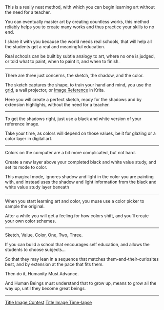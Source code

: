 This is a really neat method,
with which you can begin learning art without the need for a teacher.

You can eventually master art by creating countless works,
this method reliably helps you to create many works and thus practice your skills to no end.

I share it with you because the world needs real schools,
that will help all the students get a real and meaningful education.

Real schools can be built by subtle analogy to art,
where no one is judged, or told what to paint, when to paint it, and when to finish.

---

There are three just concerns,
the sketch, the shadow, and the color.

The sketch captures the shape, to train your hand and mind,
you use the [grid], a wall projector, or [Image Reference][irk] in Krita.

Here you will create a perfect sketch,
ready for the shadows and by extension highlights, without the need for a teacher.

---

To get the shadows right,
just use a black and white version of your reference image.

Take your time,
as colors will depend on those values, be it for glazing or a color layer in digital art.

---

Colors on the computer are a bit more complicated,
but not hard.

Create a new layer above your completed black and white value study,
and set its mode to color.

This magical mode, ignores shadow and light in the color you are painting with,
and instead uses the shadow and light information from the black and white value study layer beneath

---

When you start learning art and color,
you muse use a color picker to sample the original.

After a while you will get a feeling for how colors shift,
and you’ll create your own color schemes.

---

Sketch, Value, Color,
One, Two, Three.

If you can build a school that encourages self education,
and allows the students to choose subjects...

So that they may lean in a sequence that matches them-and-their-curiosites best,
and by extension at the pace that fits them.

Then do it,
Humanity Must Advance.

And Human Beings must understand that to grow up,
means to grow all the way up, until they become great beings.

---

[Title Image Contest][A]
[Title Image Time-lapse][B]

[A]: https://www.reddit.com/r/redditgetsdrawn/comments/wj6gvs/this_is_me/ijijiar/?context=3
[B]: https://youtu.be/GHfoq-EFqNA
[genius]: https://www.youtube.com/watch?v=mQPEZdBTOeE
[grid]: https://www.youtube.com/watch?v=bKtURFkwX6k
[irk]: https://www.youtube.com/watch?v=XCVJyFHcb38
